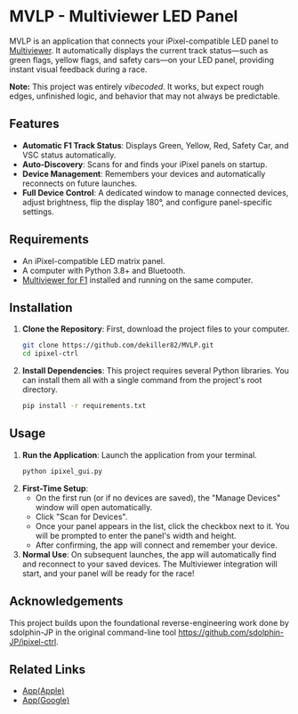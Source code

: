 # MVLP - Multiviewer LED Panel

MVLP is an application that connects your iPixel-compatible LED panel to [Multiviewer](https://multiviewer.app/). It automatically displays the current track status—such as green flags, yellow flags, and safety cars—on your LED panel, providing instant visual feedback during a race.

**Note:** This project was entirely *vibecoded*. It works, but expect rough edges, unfinished logic, and behavior that may not always be predictable.

## Features
 
- **Automatic F1 Track Status**: Displays Green, Yellow, Red, Safety Car, and VSC status automatically.  
- **Auto-Discovery**: Scans for and finds your iPixel panels on startup.  
- **Device Management**: Remembers your devices and automatically reconnects on future launches.  
- **Full Device Control**: A dedicated window to manage connected devices, adjust brightness, flip the display 180°, and configure panel-specific settings.  

## Requirements

- An iPixel-compatible LED matrix panel.  
- A computer with Python 3.8+ and Bluetooth.  
- [Multiviewer for F1](https://multiviewer.app/) installed and running on the same computer.  

## Installation

1.  **Clone the Repository**: First, download the project files to your computer.
    ```bash
    git clone https://github.com/dekiller82/MVLP.git
    cd ipixel-ctrl
    ```

2.  **Install Dependencies**: This project requires several Python libraries. You can install them all with a single command from the project's root directory.
    ```bash
    pip install -r requirements.txt
    ```

## Usage

1.  **Run the Application**: Launch the application from your terminal.
    ```bash
    python ipixel_gui.py
    ```
2.  **First-Time Setup**:
    - On the first run (or if no devices are saved), the "Manage Devices" window will open automatically.
    - Click "Scan for Devices".
    - Once your panel appears in the list, click the checkbox next to it. You will be prompted to enter the panel's width and height.
    - After confirming, the app will connect and remember your device.
3.  **Normal Use**: On subsequent launches, the app will automatically find and reconnect to your saved devices. The Multiviewer integration will start, and your panel will be ready for the race!



## Acknowledgements

This project builds upon the foundational reverse-engineering work done by sdolphin-JP in the original command-line tool
https://github.com/sdolphin-JP/ipixel-ctrl.


## Related Links
- [App(Apple)](https://apps.apple.com/jp/app/ipixel-color/id1562961996)
- [App(Google)](https://play.google.com/store/apps/details?id=com.wifiled.ipixels)
